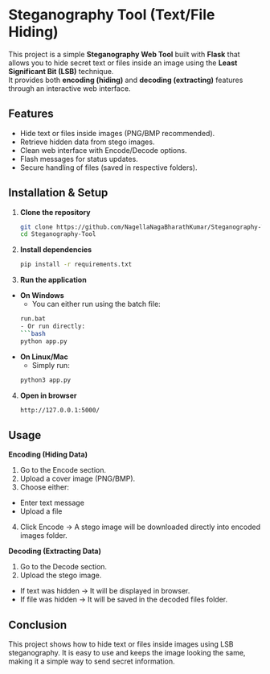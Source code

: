 # Steganography Tool (Text/File Hiding)

This project is a simple **Steganography Web Tool** built with **Flask** that allows you to hide secret text or files inside an image using the **Least Significant Bit (LSB)** technique.  
It provides both **encoding (hiding)** and **decoding (extracting)** features through an interactive web interface.

## Features
- Hide text or files inside images (PNG/BMP recommended).
- Retrieve hidden data from stego images.
- Clean web interface with Encode/Decode options.
- Flash messages for status updates.
- Secure handling of files (saved in respective folders).

## Installation & Setup

1. **Clone the repository**
   ```bash
   git clone https://github.com/NagellaNagaBharathKumar/Steganography-Tool.git
   cd Steganography-Tool
2. **Install dependencies**
   ```bash
   pip install -r requirements.txt
3. **Run the application**
- **On Windows**
   - You can either run using the batch file:
   ```bash
   run.bat
   - Or run directly:
   ```bash
   python app.py
- **On Linux/Mac**
   - Simply run:
   ```bash
   python3 app.py
4. **Open in browser**
   ```bash
   http://127.0.0.1:5000/

## Usage
**Encoding (Hiding Data)**
1. Go to the Encode section.
2. Upload a cover image (PNG/BMP).
3. Choose either:
- Enter text message
- Upload a file
4. Click Encode → A stego image will be downloaded directly into encoded images folder.

**Decoding (Extracting Data)**
1. Go to the Decode section.
2. Upload the stego image.
- If text was hidden → It will be displayed in browser.
- If file was hidden → It will be saved in the decoded files folder.

## Conclusion

This project shows how to hide text or files inside images using LSB steganography. It is easy to use and keeps the image looking the same, making it a simple way to send secret information.
